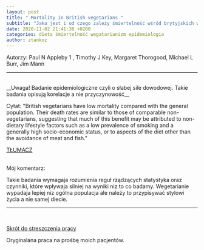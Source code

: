 ```yaml
---
layout: post
title: " Mortality in British vegetarians "
subtitle: "Jaka jest i od czego zależy śmiertelność wśród brytyjskich wegetarian"
date: 2020-11-02 21:41:38 +0200
categories: dieta śmiertelność wegatarianizm epidemiologia
author: ztankoz
---
```


Autorzy: Paul N Appleby 1 , Timothy J Key, Margaret Thorogood, Michael L Burr, Jim Mann

<hr>
<br>
__Uwaga! Badanie epidemiologiczne czyli o słabej sile dowodowej. Takie badania opisują korelacje a nie przyczynowość__

Cytat: "British vegetarians have low mortality compared with the general population. Their death rates are similar to those of comparable non-vegetarians, suggesting that much of this benefit may be attributed to non-dietary lifestyle factors such as a low prevalence of smoking and a generally high socio-economic status, or to aspects of the diet other than the avoidance of meat and fish."

[TŁUMACZ](https://www.deepl.com/translator#en/pl/British%20vegetarians%20have%20low%20mortality%20compared%20with%20the%20general%20population.%20Their%20death%20rates%20are%20similar%20to%20those%20of%20comparable%20non-vegetarians%2C%20suggesting%20that%20much%20of%20this%20benefit%20may%20be%20attributed%20to%20non-dietary%20lifestyle%20factors%20such%20as%20a%20low%20prevalence%20of%20smoking%20and%20a%20generally%20high%20socio-economic%20status%2C%20or%20to%20aspects%20of%20the%20diet%20other%20than%20the%20avoidance%20of%20meat%20and%20fish)

<br>
Mój komentarz:

Takie badania wymagaja rozumienia reguł rządzących statystyka oraz czynniki, które wpływaja silniej na wyniki niz to co badamy.
Wegetarianie wypadaja lepiej niz ogólna populacja ale należy to przypisywać stylowi życia a nie samej diecie.

<hr>
<br>

[Skrót do streszczenia pracy](https://pubmed.ncbi.nlm.nih.gov/12001975/)

Oryginalana praca na prośbę moich pacjentów.
